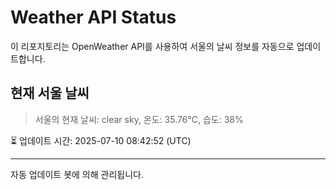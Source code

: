 
# Weather API Status

이 리포지토리는 OpenWeather API를 사용하여 서울의 날씨 정보를 자동으로 업데이트합니다.

## 현재 서울 날씨
> 서울의 현재 날씨: clear sky, 온도: 35.76°C, 습도: 38%

⏳ 업데이트 시간: 2025-07-10 08:42:52 (UTC)

---
자동 업데이트 봇에 의해 관리됩니다.
